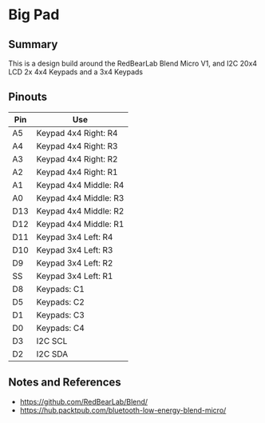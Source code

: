 # Big Pad

## Summary

This is a design build around the RedBearLab Blend Micro V1, and I2C 20x4 LCD 2x 4x4 Keypads and a 3x4 Keypads

## Pinouts

| Pin | Use                    |
| --- | ---------------------- |
| A5  | Keypad 4x4 Right:  R4  |   
| A4  | Keypad 4x4 Right:  R3  |   
| A3  | Keypad 4x4 Right:  R2  |   
| A2  | Keypad 4x4 Right:  R1  |   
| A1  | Keypad 4x4 Middle: R4  |   
| A0  | Keypad 4x4 Middle: R3  |   
| D13 | Keypad 4x4 Middle: R2  |   
| D12 | Keypad 4x4 Middle: R1  |   
| D11 | Keypad 3x4 Left:   R4  |   
| D10 | Keypad 3x4 Left:   R3  |   
| D9  | Keypad 3x4 Left:   R2  |   
| SS  | Keypad 3x4 Left:   R1  | 
| D8  | Keypads:           C1  |
| D5  | Keypads:           C2  |
| D1  | Keypads:           C3  |
| D0  | Keypads:           C4  |
| D3  | I2C SCL                |
| D2  | I2C SDA                |

## Notes and References

* https://github.com/RedBearLab/Blend/
* https://hub.packtpub.com/bluetooth-low-energy-blend-micro/

